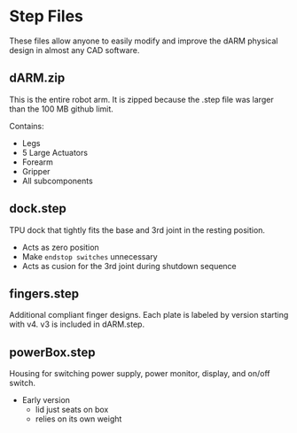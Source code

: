# Step Files
These files allow anyone to easily modify and improve the dARM physical design in almost any CAD software.

## dARM.zip
This is the entire robot arm.  It is zipped because the .step file was larger than the 100 MB github limit.

Contains:
+ Legs
+ 5 Large Actuators
+ Forearm
+ Gripper
+ All subcomponents

## dock.step
TPU dock that tightly fits the base and 3rd joint in the resting position.
+ Acts as zero position
+ Make `endstop switches` unnecessary
+ Acts as cusion for the 3rd joint during shutdown sequence

## fingers.step
Additional compliant finger designs. Each plate is labeled by version starting with v4.  v3 is included in dARM.step.

## powerBox.step
Housing for switching power supply, power monitor, display, and on/off switch.
+ Early version
    - lid just seats on box
    - relies on its own weight
